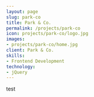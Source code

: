 ```yaml
---
layout: page
slug: park-co
title: Park & Co.
permalink: /projects/park-co
icon: projects/park-co/logo.jpg
images:
- projects/park-co/home.jpg
client: Park & Co.
skills:
- Frontend Development
technology:
- jQuery
---
```


test
